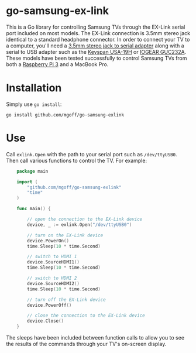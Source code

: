 # go-samsung-ex-link
This is a Go library for controlling Samsung TVs through the EX-Link serial port included on most models. The EX-Link connection is 3.5mm stereo jack identical to a standard headphone connector. In order to connect your TV to a computer, you'll need a [3.5mm stereo jack to serial adapter](http://amzn.to/2kbBTj5) along with a serial to USB adapter such as the [Keyspan USA-19H](http://amzn.to/2kqXvGI) or [IOGEAR GUC232A](http://amzn.to/2kCpGVB). These models have been tested successfully to control Samsung TVs from both a [Raspberry Pi 3](http://amzn.to/2l6O66m) and a MacBook Pro.

Installation
============

Simply use `go install`:

    go install github.com/mgoff/go-samsung-exlink

Use
===

Call `exlink.Open` with the path to your serial port such as `/dev/ttyUSB0`. Then call various functions to control the TV. For example:

````go
	package main

	import (
		"github.com/mgoff/go-samsung-exlink"
		"time"
	)

	func main() {

		// open the connection to the EX-Link device
		device, _ := exlink.Open("/dev/ttyUSB0")

		// turn on the EX-Link device
		device.PowerOn()
		time.Sleep(10 * time.Second)

		// switch to HDMI 1
		device.SourceHDMI1()
		time.Sleep(10 * time.Second)

		// switch to HDMI 2
		device.SourceHDMI2()
		time.Sleep(10 * time.Second)

		// turn off the EX-Link device
		device.PowerOff()

		// close the connection to the EX-Link device
		device.Close()
	}
````
The sleeps have been included between function calls to allow you to see the results of the commands through your TV's on-screen display.
